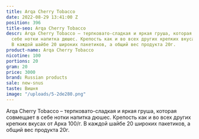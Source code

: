 ```yaml
---
title: Arqa Cherry Tobacco
date: 2022-08-29 13:41:00 Z
position: 396
title-seo: Arqa Cherry Tobacco
descr: Arqa Cherry Tobacco – терпковато-сладкая и яркая груша, которая совмещает в
  себе нотки напитка дюшес. Крепость как и во всех других крепких вкусах от Арка 100/г.
  В каждой шайбе 20 широких пакетиков, а общий вес продукта 20г.
product-name: Arqa Cherry Tobacco
nicotine: 100
portions: 20
gram: 20
price: 3000
brand: Russian products
sale: new-snus
taste: Вишня
image: "/uploads/5-2de280.png"
---
```


Arqa Cherry Tobacco – терпковато-сладкая и яркая груша, которая совмещает в себе нотки напитка дюшес. Крепость как и во всех других крепких вкусах от Арка 100/г. В каждой шайбе 20 широких пакетиков, а общий вес продукта 20г.